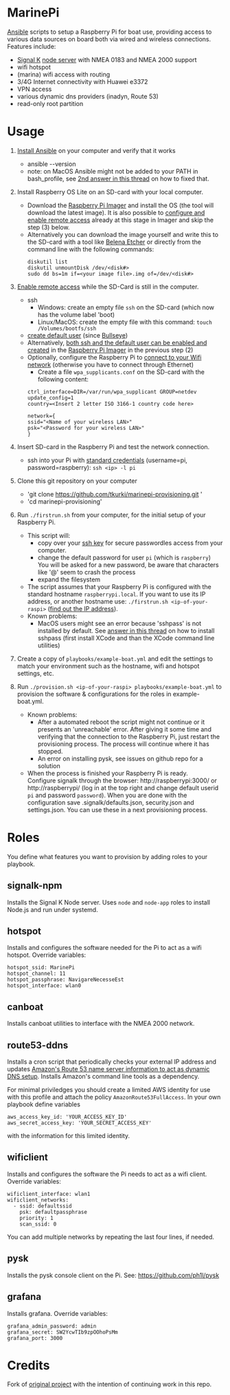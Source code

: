 MarinePi
========

[Ansible](https://en.wikipedia.org/wiki/Ansible_(software)) scripts to setup a Raspberry Pi for boat use, providing access to various data sources on board both via wired and wireless connections. Features include:
- [Signal K](http://signalk.org/) [node server](https://github.com/SignalK/signalk-server-node) with NMEA 0183 and NMEA 2000 support
- wifi hotspot
- (marina) wifi access with routing
- 3/4G Internet connectivity with Huawei e3372
- VPN access
- various dynamic dns providers (inadyn, Route 53)
- read-only root partition

Usage
=====

1. [Install Ansible](https://docs.ansible.com/ansible/latest/installation_guide/index.html) on your computer and verify that it works
    - ansible --version
    - note: on MacOS Ansible might not be added to your PATH in bash_profile, see [2nd answer in this thread](https://stackoverflow.com/questions/35898734/pip-installs-packages-successfully-but-executables-not-found-from-command-line/35899029) on how to fixed that.
1. Install Raspberry OS Lite on an SD-card with your local computer.
    - Download the [Raspberry Pi Imager](https://www.raspberrypi.org/software/) and install the OS (the tool will download the latest image). It is also possible to [configure and enable remote access](https://pimylifeup.com/raspberry-pi-enable-ssh-without-monitor/#enabling-ssh-through-the-raspberry-pi-imager) already at this stage in Imager and skip the step (3) below.
    - Alternatively you can download the image yourself and write this to the SD-card with a tool like [Belena Etcher](https://www.balena.io/etcher/) or directly from the command line with the following commands:
        ```
        diskutil list
        diskutil unmountDisk /dev/<disk#>
        sudo dd bs=1m if=<your image file>.img of=/dev/<disk#>
        ```
1. [Enable remote access](https://www.raspberrypi.org/documentation/remote-access/ssh/) while the SD-Card is still in the computer.
    - ssh
        - Windows: create an empty file `ssh` on the SD-card (which now has the volume label 'boot)
        - Linux/MacOS: create the empty file with this command: `touch /Volumes/bootfs/ssh`
    - [create default user](https://reelyactive.github.io/diy/pi-prep/) (since [Bullseye](https://www.raspberrypi.com/news/raspberry-pi-bullseye-update-april-2022/))
    - Alternatively, [both ssh and the default user can be enabled and created](https://pimylifeup.com/raspberry-pi-enable-ssh-without-monitor/#enabling-ssh-through-the-raspberry-pi-imager) in the [Raspberry Pi Imager](https://www.raspberrypi.org/software/) in the previous step (2)
    - Optionally, configure the Raspberry Pi to [connect to your Wifi network](https://www.raspberrypi.org/documentation/configuration/wireless/headless.md) (otherwise you have to connect through Ethernet)
        - Create a file `wpa_supplicants.conf` on the SD-card with the following content:
        ```
        ctrl_interface=DIR=/var/run/wpa_supplicant GROUP=netdev
        update_config=1
        country=<Insert 2 letter ISO 3166-1 country code here>

        network={
        ssid="<Name of your wireless LAN>"
        psk="<Password for your wireless LAN>"
        }
       ```
1. Insert SD-card in the Raspberry Pi and test the network connection.
    - ssh into your Pi with [standard credentials](https://www.raspberrypi.org/documentation/linux/usage/users.md) (username=pi, password=raspberry):
            `ssh <ip> -l pi`
1. Clone this git repository on your computer
    - 'git clone https://github.com/tkurki/marinepi-provisioning.git '
    - 'cd marinepi-provisioning'
1. Run `./firstrun.sh` from your computer, for the initial setup of your Raspberry Pi.
    - This script will:
        - copy over your [ssh key](https://www.raspberrypi.org/documentation/remote-access/ssh/passwordless.md) for secure passwordles access from your computer.
        - change the default password for user `pi` (which is `raspberry`)  
        You will be asked for a new password, be aware that characters like '@' seem to crash the process
        - expand the filesystem
    - The script assumes that your Raspberry Pi is configured with the standard hostname `raspberrypi.local`. If you want to use its IP address, or another hostname use: `./firstrun.sh <ip-of-your-raspi>` ([find out the IP address](https://www.raspberrypi.org/documentation/remote-access/ip-address.md)).
    - Known problems:
        - MacOS users might see an error because 'sshpass' is not installed by default. See [answer in this thread](https://stackoverflow.com/questions/32255660/how-to-install-sshpass-on-mac) on how to install sshpass (first install XCode and than the XCode command line utilities)
  
1. Create a copy of `playbooks/example-boat.yml` and edit the settings to match your environment such as the hostname, wifi and hotspot settings, etc.
1. Run `./provision.sh <ip-of-your-raspi> playbooks/example-boat.yml` to provision the software & configurations for the roles in example-boat.yml.
    - Known problems: 
        - After a automated reboot the script might not continue or it presents an 'unreachable' error. After giving it some time and verifying that the connection to the Raspberry Pi, just restart the provisioning process. The process will continue where it has stopped.  
        - An error on installing pysk, see issues on github repo for a solution
    - When the process is finished your Raspberry Pi is ready.  
    Configure signalk through the browser: http://raspberrypi:3000/ or http://raspberrypi/ (log in at the top right and change default userid `pi` and password `password`).
When you are done with the configuration save .signalk/defaults.json, security.json and settings.json. You can use these in a next provisioning process.

Roles
=====
You define what features you want to provision by adding roles to your playbook.

signalk-npm 
-------
Installs the Signal K Node server. Uses `node` and `node-app` roles to install Node.js and run under systemd.

hotspot
-------
Installs and configures the software needed for the Pi to act as a wifi hotspot. Override variables:
```
hotspot_ssid: MarinePi
hotspot_channel: 11
hotspot_passphrase: NavigareNecesseEst
hotspot_interface: wlan0
```

canboat
-------
Installs canboat utilities to interface with the NMEA 2000 network.

route53-ddns
------------
Installs a cron script that periodically checks your external IP address and updates [Amazon's Route 53 name server information to act as dynamic DNS setup](https://willwarren.com/2014/07/03/roll-dynamic-dns-service-using-amazon-route53/). Installs Amazon's command line tools as a dependency.

For minimal priviledges you should create a limited AWS identity for use with this profile and attach the policy `AmazonRoute53FullAccess`. In your own playbook define variables
```
aws_access_key_id: 'YOUR_ACCESS_KEY_ID'
aws_secret_access_key: 'YOUR_SECRET_ACCESS_KEY'
```
with the information for this limited identity.

wificlient
----------
Installs and configures the software the Pi needs to act as a wifi client. Override variables:
```
wificlient_interface: wlan1
wificlient_networks:
  - ssid: defaultssid
    psk: defaultpassphrase
    priority: 1
    scan_ssid: 0
```
You can add multiple networks by repeating the last four lines, if needed.

pysk
----
Installs the pysk console client on the Pi. See: https://github.com/ph1l/pysk

grafana
-------
Installs grafana. Override variables:
```
grafana_admin_password: admin
grafana_secret: SW2YcwTIb9zpOOhoPsMm
grafana_port: 3000
```

Credits
=======

Fork of [original project](https://github.com/hkapanen/sailpi) with the intention of continuing work in this repo.
